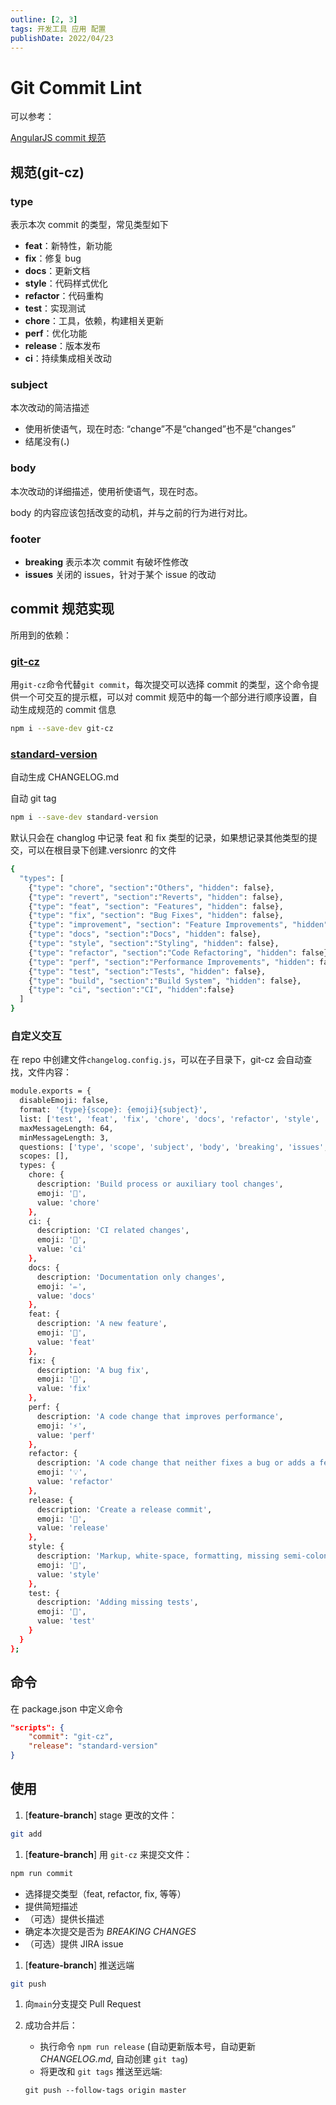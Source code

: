 ```yaml
---
outline: [2, 3]
tags: 开发工具 应用 配置
publishDate: 2022/04/23
---
```


# Git Commit Lint

可以参考：

[AngularJS commit 规范](https://docs.google.com/document/d/1QrDFcIiPjSLDn3EL15IJygNPiHORgU1_OOAqWjiDU5Y/edit#heading=h.greljkmo14y0)

## 规范(git-cz)

### type

表示本次 commit 的类型，常见类型如下

- **feat**：新特性，新功能
- **fix**：修复 bug
- **docs**：更新文档
- **style**：代码样式优化
- **refactor**：代码重构
- **test**：实现测试
- **chore**：工具，依赖，构建相关更新
- **perf**：优化功能
- **release**：版本发布
- **ci**：持续集成相关改动

### subject

本次改动的简洁描述

- 使用祈使语气，现在时态: “change”不是“changed”也不是“changes”
- 结尾没有(**.**)

### body

本次改动的详细描述，使用祈使语气，现在时态。

body 的内容应该包括改变的动机，并与之前的行为进行对比。

### footer

- **breaking** 表示本次 commit 有破坏性修改
- **issues** 关闭的 issues，针对于某个 issue 的改动

## commit 规范实现

所用到的依赖：

### [git-cz](https://github.com/streamich/git-cz)

用`git-cz`命令代替`git commit`，每次提交可以选择 commit 的类型，这个命令提供一个可交互的提示框，可以对 commit 规范中的每一个部分进行顺序设置，自动生成规范的 commit 信息


```bash
npm i --save-dev git-cz
```

### [standard-version](https://github.com/conventional-changelog/standard-version)

自动生成 CHANGELOG.md

自动 git tag

```bash
npm i --save-dev standard-version
```

默认只会在 changlog 中记录 feat 和 fix 类型的记录，如果想记录其他类型的提交，可以在根目录下创建.versionrc 的文件

```bash
{
  "types": [
    {"type": "chore", "section":"Others", "hidden": false},
    {"type": "revert", "section":"Reverts", "hidden": false},
    {"type": "feat", "section": "Features", "hidden": false},
    {"type": "fix", "section": "Bug Fixes", "hidden": false},
    {"type": "improvement", "section": "Feature Improvements", "hidden": false},
    {"type": "docs", "section":"Docs", "hidden": false},
    {"type": "style", "section":"Styling", "hidden": false},
    {"type": "refactor", "section":"Code Refactoring", "hidden": false},
    {"type": "perf", "section":"Performance Improvements", "hidden": false},
    {"type": "test", "section":"Tests", "hidden": false},
    {"type": "build", "section":"Build System", "hidden": false},
    {"type": "ci", "section":"CI", "hidden":false}
  ]
}
```

### 自定义交互

在 repo 中创建文件`changelog.config.js`，可以在子目录下，git-cz 会自动查找，文件内容：

```bash
module.exports = {
  disableEmoji: false,
  format: '{type}{scope}: {emoji}{subject}',
  list: ['test', 'feat', 'fix', 'chore', 'docs', 'refactor', 'style', 'ci', 'perf'],
  maxMessageLength: 64,
  minMessageLength: 3,
  questions: ['type', 'scope', 'subject', 'body', 'breaking', 'issues', 'lerna'],
  scopes: [],
  types: {
    chore: {
      description: 'Build process or auxiliary tool changes',
      emoji: '🤖',
      value: 'chore'
    },
    ci: {
      description: 'CI related changes',
      emoji: '🎡',
      value: 'ci'
    },
    docs: {
      description: 'Documentation only changes',
      emoji: '✏️',
      value: 'docs'
    },
    feat: {
      description: 'A new feature',
      emoji: '🎸',
      value: 'feat'
    },
    fix: {
      description: 'A bug fix',
      emoji: '🐛',
      value: 'fix'
    },
    perf: {
      description: 'A code change that improves performance',
      emoji: '⚡️',
      value: 'perf'
    },
    refactor: {
      description: 'A code change that neither fixes a bug or adds a feature',
      emoji: '💡',
      value: 'refactor'
    },
    release: {
      description: 'Create a release commit',
      emoji: '🏹',
      value: 'release'
    },
    style: {
      description: 'Markup, white-space, formatting, missing semi-colons...',
      emoji: '💄',
      value: 'style'
    },
    test: {
      description: 'Adding missing tests',
      emoji: '💍',
      value: 'test'
    }
  }
};
```

## 命令

在 package.json 中定义命令

```json
"scripts": {
    "commit": "git-cz",
    "release": "standard-version"
}
```

## 使用

1. [**feature-branch**] stage 更改的文件：

```bash
git add
```

1. [**feature-branch**] 用 `git-cz` 来提交文件：

```bash
npm run commit
```

- 选择提交类型（feat, refactor, fix, 等等）
- 提供简短描述
- （可选）提供长描述
- 确定本次提交是否为 _BREAKING CHANGES_
- （可选）提供 JIRA issue

1. [**feature-branch**] 推送远端

```bash
git push
```

1. 向`main`分支提交 Pull Request

2. 成功合并后：

   - 执行命令 `npm run release` (自动更新版本号，自动更新 _CHANGELOG.md_, 自动创建 `git tag`)
   - 将更改和 `git tags` 推送至远端:

   ```
   git push --follow-tags origin master
   ```
